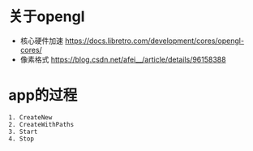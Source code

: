 # 关于opengl 
- 核心硬件加速
    https://docs.libretro.com/development/cores/opengl-cores/ 
- 像素格式
    https://blog.csdn.net/afei__/article/details/96158388

# app的过程
    1. CreateNew
    2. CreateWithPaths
    3. Start
    4. Stop
    